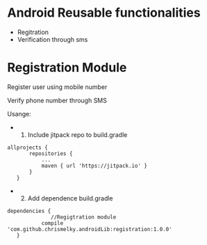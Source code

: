 # Android Reusable functionalities
 * Regitration
 * Verification through sms


# Registration Module 

 Register user using mobile number
 
 Verify phone number through SMS
 
 Usange:
 
* 1. Include  jitpack repo to build.gradle
 ```
 allprojects {
		repositories {
			...
			maven { url 'https://jitpack.io' }
		}
	}
 ```
 
* 2. Add  dependence build.gradle
 ```
 dependencies {
               //Regigtration module
	        compile 'com.github.chrismelky.androidLib:registration:1.0.0'
	}
 ```
 
